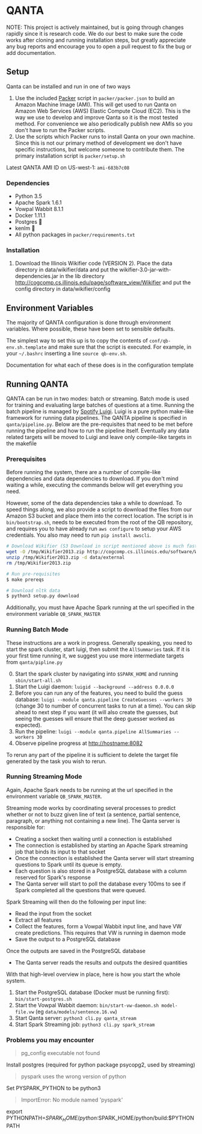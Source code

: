 # QANTA

NOTE: This project is actively maintained, but is going through changes rapidly since it is
research code. We do our best to make sure the code works after cloning and running installation
steps, but greatly appreciate any bug reports and encourage you to open a pull request to fix the
bug or add documentation.

## Setup
Qanta can be installed and run in one of two ways

1. Use the included [Packer](https://www.packer.io/) script in `packer/packer.json` to build an
Amazon Machine Image (AMI). This will get used to run Qanta on Amazon Web Services (AWS) Elastic
Compute Cloud (EC2). This is the way we use to develop and improve Qanta so it is the most tested
method. For convenience we also periodically publish new AMIs so you don't have to run the Packer
scripts.
2. Use the scripts which Packer runs to install Qanta on your own machine. Since this is not our
primary method of development we don't have specific instructions, but welcome someone to contribute
them. The primary installation script is `packer/setup.sh`

Latest QANTA AMI ID on US-west-1: `ami-683b7c08`

### Dependencies

* Python 3.5
* Apache Spark 1.6.1
* Vowpal Wabbit 8.1.1
* Docker 1.11.1
* Postgres 
* kenlm 
* All python packages in `packer/requirements.txt`

### Installation
1. Download the Illinois Wikifier code (VERSION 2).  Place the data directory in data/wikifier/data and put the wikifier-3.0-jar-with-dependencies.jar in the lib directory http://cogcomp.cs.illinois.edu/page/software_view/Wikifier and put the config directory in data/wikifier/config

## Environment Variables
The majority of QANTA configuration is done through environment variables. Where possible, these
have been set to sensible defaults.

The simplest way to set this up is to copy the contents of `conf/qb-env.sh.template` and make sure
that the script is executed. For example, in your `~/.bashrc` inserting a line `source qb-env.sh`.

Documentation for what each of these does is in the configuration template

## Running QANTA
QANTA can be run in two modes: batch or streaming. Batch mode is used for training and evaluating
large batches of questions at a time. Running the batch pipeline is managed by
[Spotify Luigi](https://github.com/spotify/luigi). Luigi is a pure python make-like framework for
running data pipelines. The QANTA pipeline is specified in `qanta/pipeline.py`. Below are the
pre-requisites that need to be met before running the pipeline and how to run the pipeline itself.
Eventually any data related targets will be moved to Luigi and leave only compile-like targets in
the makefile

### Prerequisites
Before running the system, there are a number of compile-like dependencies and data dependencies to
download. If you don't mind waiting a while, executing the commands below will get everything you
need.

However, some of the data dependencies take a while to download. To speed things along, we also
provide a script to download the files from our Amazon S3 bucket and place them into the correct
location. The script is in `bin/bootstrap.sh`, needs to be executed from the root of the QB
repository, and requires you to have already run `aws configure` to setup your AWS credentials.
You also may need to run `pip install awscli`.

```bash
# Download Wikifier (S3 Download in script mentioned above is much faster, this is 8GB file compressed)
wget -O /tmp/Wikifier2013.zip http://cogcomp.cs.illinois.edu/software/Wikifier2013.zip
unzip /tmp/Wikifier2013.zip -d data/external
rm /tmp/Wikifier2013.zip

# Run pre-requisites
$ make prereqs

# Download nltk data
$ python3 setup.py download
```

Additionally, you must have Apache Spark running at the url specified in the environment variable
`QB_SPARK_MASTER`

### Running Batch Mode

These instructions are a work in progress. Generally speaking, you need to start the spark cluster,
start luigi, then submit the `AllSummaries` task. If it is your first time running it, we suggest
you use more intermediate targets from `qanta/pipline.py`

0. Start the spark cluster by navigating into `$SPARK_HOME` and running `sbin/start-all.sh`
1. Start the Luigi daemon: `luigid --background --address 0.0.0.0`
2. Before you can run any of the features, you need to build the guess database: `luigi --module qanta.pipeline CreateGuesses --workers 30` (change 30 to number of concurrent tasks to run at a time).  You can skip ahead to next step if you want (it will also create the guesses, but seeing the guesses will ensure that the deep guesser worked as expected).
3. Run the pipeline: `luigi --module qanta.pipeline AllSummaries --workers 30` 
4. Observe pipeline progress at [http://hostname:8082](http://hostname:8082)

To rerun any part of the pipeline it is sufficient to delete the target file generated by the task
you wish to rerun.

### Running Streaming Mode
Again, Apache Spark needs to be running at the url specified in the environment variable
`QB_SPARK_MASTER`.

Streaming mode works by coordinating several processes to predict whether or not to buzz given line
of text (a sentence, partial sentence, paragraph, or anything not containing a new line). The Qanta
server is responsible for:
* Creating a socket then waiting until a connection is established
* The connection is established by starting an Apache Spark streaming job that binds its input to
that socket
* Once the connection is established the Qanta server will start streaming questions to Spark until
its queue is empty.
* Each question is also stored in a PostgreSQL database with a column reserved for Spark's response
* The Qanta server will start to poll the database every 100ms to see if Spark completed all the
questions that were queued.

Spark Streaming will then do the following per input line:
* Read the input from the socket
* Extract all features
* Collect the features, form a Vowpal Wabbit input line, and have VW create predictions. This
requires that VW is running in daemon mode
* Save the output to a PostgreSQL database

Once the outputs are saved in the PostgreSQL database
* The Qanta server reads the results and outputs the desired quantities

With that high-level overview in place, here is how you start the whole system.

1. Start the PostgreSQL database (Docker must be running first): `bin/start-postgres.sh`
2. Start the Vowpal Wabbit daemon: `bin/start-vw-daemon.sh model-file.vw`
(eg `data/models/sentence.16.vw`)
3. Start Qanta server: `python3 cli.py qanta_stream`
4. Start Spark Streaming job: `python3 cli.py spark_stream`

### Problems you may encounter

> pg_config executable not found

Install postgres (required for python package psycopg2, used by streaming)

> pyspark uses the wrong version of python

Set PYSPARK_PYTHON to be python3

> ImportError: No module named 'pyspark'

export PYTHONPATH=$SPARK_HOME/python:$SPARK_HOME/python/build:$PYTHONPATH
